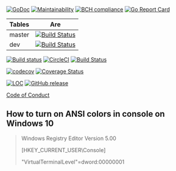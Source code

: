 [![GoDoc](https://godoc.org/github.com/sevenate/letitgo?status.svg)](https://godoc.org/github.com/sevenate/letitgo) [![Maintainability](https://api.codeclimate.com/v1/badges/b9f65985b730b2a6732f/maintainability)](https://codeclimate.com/github/sevenate/letitgo/maintainability) [![BCH compliance](https://bettercodehub.com/edge/badge/sevenate/letitgo?branch=master)](https://bettercodehub.com/) [![Go Report Card](https://goreportcard.com/badge/github.com/sevenate/letitgo)](https://goreportcard.com/report/github.com/sevenate/letitgo)


| Tables        | Are           |
| ------------- |:-------------:|
| master        | [![Build Status](https://travis-ci.org/sevenate/letitgo.svg?branch=master)](https://travis-ci.org/sevenate/letitgo) |
| dev           | [![Build Status](https://travis-ci.org/sevenate/letitgo.svg?branch=dev)](https://travis-ci.org/sevenate/letitgo) |


[![Build status](https://ci.appveyor.com/api/projects/status/xupwep6vdtjborv3?svg=true)](https://ci.appveyor.com/project/sevenate/letitgo)
[![CircleCI](https://circleci.com/gh/sevenate/letitgo.svg?style=svg)](https://circleci.com/gh/sevenate/letitgo)
[![Build Status](https://sevenate.visualstudio.com/letitgo/_apis/build/status/sevenate.letitgo?branchName=master)](https://sevenate.visualstudio.com/letitgo/_build/latest?definitionId=1&branchName=master)

[![codecov](https://codecov.io/gh/sevenate/letitgo/branch/master/graph/badge.svg)](https://codecov.io/gh/sevenate/letitgo) [![Coverage Status](https://coveralls.io/repos/github/sevenate/letitgo/badge.svg)](https://coveralls.io/github/sevenate/letitgo) 

[![LOC](https://tokei.rs/b1/github/sevenate/letitgo?category=code)](https://github.com/sevenate/letitgo)
[![GitHub release](https://img.shields.io/github/release/sevenate/letitgo.svg)](https://github.com/sevenate/letitgo/releases)

[Code of Conduct](CODE_OF_CONDUCT.md)

## How to turn on ANSI colors in console on Windows 10

> Windows Registry Editor Version 5.00
> 
> [HKEY_CURRENT_USER\Console]
> 
> "VirtualTerminalLevel"=dword:00000001
